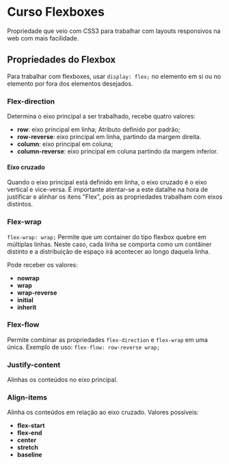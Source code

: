 # Curso Flexboxes

Propriedade que veio com CSS3 para trabalhar com layouts responsivos na web com mais facilidade.

## Propriedades do Flexbox

Para trabalhar com flexboxes, usar ```display: flex;``` no elemento em si ou no elemento por fora dos elementos desejados.

### Flex-direction

Determina o eixo principal a ser trabalhado, recebe quatro valores:

- **row**: eixo principal em linha; Atributo definido por padrão;
- **row-reverse**: eixo principal em linha, partindo da margem direita.
- **column**: eixo principal em coluna;
- **column-reverse**: eixo principal em coluna partindo da margem inferior.

#### Eixo cruzado

Quando o eixo principal está definido em linha, o eixo cruzado é o eixo vertical e vice-versa. É importante atentar-se a este datalhe na hora de justificar e alinhar os itens "Flex", pois as propriedades trabalham com eixos distintos.

### Flex-wrap

```flex-wrap: wrap;``` Permite que um container do tipo flexbox quebre em múltiplas linhas. Neste caso, cada linha se comporta como um contâiner distinto e a distribuição de espaço irá acontecer ao longo daquela linha.

Pode receber os valores:

- **nowrap**
- **wrap**
- **wrap-reverse**
- **initial**
- **inherit**

### Flex-flow

Permite combinar as propriedades `flex-direction` e `flex-wrap` em uma única. Exemplo de uso: ```flex-flow: row-reverse wrap;```

### Justify-content

Alinhas os conteúdos no eixo principal.

### Align-items

Alinha os conteúdos em relação ao eixo cruzado. Valores possíveis:

- **flex-start**
- **flex-end**
- **center**
- **stretch**
- **baseline**


